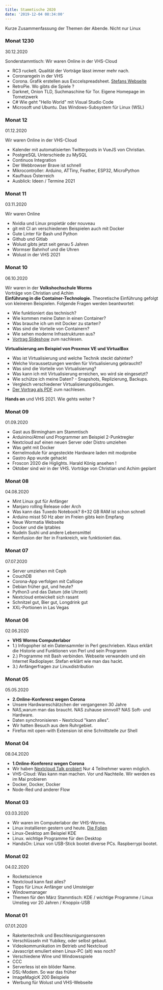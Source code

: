 ```yaml
---
title: Stammtische 2020
date: '2019-12-04 08:34:00'
---
```


Kurze Zusammenfassung der Themen der Abende. Nicht nur Linux

<!-- truncate -->

### Monat 1230

30.12.2020

Sonderstammtisch: Wir waren Online in der VHS-Cloud

-   RC3 ruckelt. Qualität der Vorträge lässt immer mehr nach.
-   Coronaregeln in der VHS
-   Corona. Grafik erstellen aus Exccelspreadsheet. [Stefans Webseite](https://www.untergang.de/index.php/liste-linux/vom-spreadsheet-zur-grafik.html)
-   RetroPie. Wo gibts die Spiele ?
-   Darknet, Onion TLD, Suchmaschine für Tor. Eigene Homepage im Tornetzwerk
-   C# Wie geht "Hello World" mit Visual Studio Code
-   Microsoft und Ubuntu. Das Windows-Subsystem für Linux (WSL)


### Monat 12
01.12.2020

Wir waren Online in der VHS-Cloud

-   Kalender mit automatisierten Twitterposts in VueJS von Christian.
-   PostgreSQL Unterschiede zu MySQL
-   Continuos Integration
-   Der Webbrowser Brave ist schnell
-   Mikrocontroller: Arduino, ATTiny, Feather, ESP32, MicroPython
-   Kaufhaus Österreich
-   Ausblick: Ideen / Termine 2021


### Monat 11
03.11.2020

Wir waren Online

-   Nvidia und Linux propietär oder nouveau
-   git mit CI an verschiedenen Beispielen auch mit Docker
-   Gute Linter für Bash und Python
-   Github und Gitlab
-   Wolust gibts jetzt seit genau 5 Jahren
-   Wormser Bahnhof und die Uhren
-   Wolust in der VHS 2021


### Monat 10
06.10.2020

Wir waren  in der <strong>Volkshochschule Worms</strong><br />
Vorträge von Christian und Achim<br />
<strong>Einführung in die Container-Technologie.</strong> Theoretische Einführung gefolgt von kleineren Beispielen. Folgende Fragen werden beantwortet:

- Wie funktioniert das technisch?
- Wie kommen meine Daten in einen Container?
- Was brauche ich um mit Docker zu starten?
- Was sind die Vorteile von Containern?
- Wie sehen moderne Infrastrukturen aus?
- <a href="https://muench.dev/slides/docker/#1">Vortrag Slideshow</a> zum nachlesen.

<strong>Virtualisierung am Beispiel von Proxmox VE und VirtualBox</strong>
- Was ist Virtualisierung und welche Technik steckt dahinter?
- Welche Voraussetzungen werden für Virtualisierung gebraucht?
- Was sind die Vorteile von Virtualisierung?
- Was kann ich mit Virtualisierung erreichen, wo wird sie eingesetzt?
- Wie schütze ich meine Daten? - Snapshots, Replizierung, Backups.
- Vergleich verschiedener Virtualisierungslösungen.
- <a href="https://achwo.de/?download=Virtualisierung.pdf">Der Vortrag als PDF</a> zum nachlesen.

<strong>Hands on</strong> und VHS 2021. Wie gehts weiter ?

### Monat 09
01.09.2020

-   Gast aus Birmingham am Stammtisch
-   Arduinino/Atmel und Programmer am Beispiel 2-Punktregler
-   Nextcloud auf einen neuen Server oder Distro umziehen
-   Was geht mit Docker
-   Kernelmodule für angesteckte Hardware laden mit modprobe
-   Gastro App wurde gehackt
-   Froscon 2020 die Higlights. Harald König ansehen !
-   Oktober sind wir in der VHS. Vorträge von Christian und Achim geplant

### Monat 08
04.08.2020

-   Mint Linux gut für Anfänger
-   Manjaro rolling Release oder Arch
-   Was kann das Tuxedo Notebook? 8+32 GB RAM ist schon schnell
-   Arduino misst 50 Hz aber im Freien gibts kein Empfang
-   Neue Wormatia Webseite
-   Docker und die Iptables
-   Nudeln Sushi und andere Lebensmittel
-   Kernfusion der Iter in Frankreich, wie funktioniert das.

### Monat 07
07.07.2020

-   Server umziehen mit Ceph
-   CouchDB
-   Corona-App verfolgen mit Calliope
-   Debian früher gut, und heute?
-   Python3 und das Datum (die Uhrzeit)
-   Nextcloud entwickelt sich rasant
-   Schnitzel gut, Bier gut, Longdrink gut
-   XXL-Portionen in Las Vegas

### Monat 06
02.06.2020

-   **VHS Worms Computerlabor**
-   1.) Infogopher ist ein Datensammler in Perl geschrieben. Klaus erklärt die Historie und Funktionen von Perl und sein Programm
-   2.) Programme mit Bash verbinden. Webseite verwandeln und ein Internet Radioplayer. Stefan erklärt wie man das hackt.
-   3.) Anfängerfragen zur Linuxdistribution

### Monat 05
05.05.2020

-   **2.Online-Konferenz wegen Corona**
-   Unsere Hardwareschätzchen der vergangenen 30 Jahre
-   NAS,warum man das braucht. NAS zuhause sinnvoll? NAS Soft- und Hardware.
-   Daten synchronisieren - Nextcloud "kann alles".
-   Wir hatten Besuch aus dem Ruhrgebiet.
-   Firefox mit open-with Extension ist eine Schnittstelle zur Shell

### Monat 04
08.04.2020

-   **1.Online-Konferenz wegen Corona**
-   Wir haben [Nextcloud Talk probiert](https://nc.stefan-höhn.de/sites/spatzenbrett/sub/videoconferenz "externer Link !") Nur 4 Teilnehmer waren möglich.
-   VHS-Cloud: Was kann man machen. Vor und Nachteile. Wir werden es im Mai probieren
-   Docker, Docker, Docker
-   Node-Red und anderer Flow

### Monat 03
03.03.2020

-   Wir waren im Computerlabor der VHS-Worms.
-   Linux installieren gestern und heute. [Die Folien](https://www.untergang.de/index.php/liste-linux/wolust-war-im-computerlabor-der-vhs.html "externer Link !")
-   Linux-Desktop am Beispiel KDE
-   Linux. wichtige Programme für den Desktop
-   HandsOn: Linux von USB-Stick bootet diverse PCs. Raspberrypi bootet.

### Monat 02
04.02.2020

-   Rocketscience
-   Nextcloud kann fast alles?
-   Tipps für Linux Anfänger und Umsteiger
-   Windowmanager
-   Themen für den März Stammtisch: KDE / wichtige Programme / Linux Umstieg vor 20 Jahren / Knoppix-USB

### Monat 01
07.01.2020

-   Raketentechnik und Beschleunigungsensoren
-   Verschlüsseln mit Yubikey, oder selbst gebaut.
-   Videokommunikation im Betrieb und Nextcloud
-   Javascript emuliert einen Linux-PC (alt) was noch?
-   Verschiedene Wine und Windowsspiele
-   CCC
-   Serverless ist ein blöder Name.
-   DSL-Modem. So war das früher
-   ImageMagicK 200 Beispiele
-   Werbung für Wolust und VHS-Webseite
